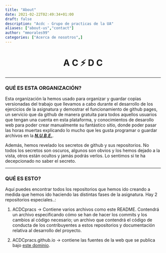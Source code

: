 ```yaml
---
title: "About"
date: 2021-02-22T02:49:34+01:00
draft: false
description: "Acdc - Grupo de practicas de la UA"
aliases: ["about-us","contact"]
author: "mmorales99"
categories: ["Acerca de nosotros",] 
---
```


# <h1 align="center"> A C :zap: D C</h1>  
  
***

### QUÉ ES ESTA ORGANIZACIÓN?  

Esta organización la hemos usado para organizar y guardar copias versionadas del trabajo que llevamos a cabo durante el desarrollo de los ejercicios de la asignatura y demostrar el funcionamiento de github pages, un servicio que da github de manera gratuita para todos aquellos usuarios que tengan una cuenta en esta plataforma, y conocimientos de desarollo web para poder crear manualmente su fantástico sitio, donde poder pasar las horas muertas explicando lo mucho que les gusta programar o guardar archivos en la [___N.U.B.E.___](https://azure.microsoft.com/en-us/overview/what-is-the-cloud/ "Eso que se sabe que es pero que no se sabe que es pero es pero no.").  

Además, hemos revelado los secretos de github y sus repositorios. No todos los secretos son oscuros, algunos son obvios y los hemos dejado a la vista, otros están ocultos y jamás podrás verlos. Lo sentimos si te ha decepcionado no saber el secreto. 


---  


### QUÉ ES ESTO?  

Aquí puedes encontrar todos los repositorios que hemos ido creando a medida que hemos ido haciendo las distintas fases de la asignatura.
Hay 2 repositorios especiales..:

1. ACDCpracs -> Contiene varios archivos como este README. Contendrá un archivo especificando cómo se han de hacer los commits y los cambios al código necesario; un archivo que contendrá el código de conducta de los contribuyentes a estos repositorios y documentación relativa al desarrollo del proyecto.

2. ACDCpracs.github.io -> contiene las fuentes de la web que se publica bajo [este dominio](https://acdcpracs.github.io).